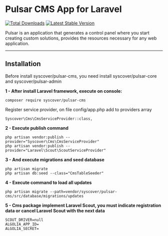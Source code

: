 # Pulsar CMS App for Laravel

[![Total Downloads](https://poser.pugx.org/syscover/pulsar-cms/downloads)](https://packagist.org/packages/syscover/pulsar-cms)
[![Latest Stable Version](http://img.shields.io/github/release/syscover/pulsar-cms.svg)](https://packagist.org/packages/syscover/pulsar-cms)

Pulsar is an application that generates a control panel where you start creating custom solutions, provides the resources necessary for any web application.

---

## Installation

Before install syscover/pulsar-cms, you need install syscover/pulsar-core and syscover/pulsar-admin

**1 - After install Laravel framework, execute on console:**
```
composer require syscover/pulsar-cms
```

Register service provider, on file config/app.php add to providers array
```
Syscover\Cms\CmsServiceProvider::class,
```

**2 - Execute publish command**
```
php artisan vendor:publish --provider="Syscover\Cms\CmsServiceProvider"
php artisan vendor:publish --provider="Laravel\Scout\ScoutServiceProvider"
```

**3 - And execute migrations and seed database**
```
php artisan migrate
php artisan db:seed --class="CmsTableSeeder"
```

**4 - Execute command to load all updates**
```
php artisan migrate --path=vendor/syscover/pulsar-cms/src/database/migrations/updates
```

**5 - Cms package implement Laravel Scout, you must indicate registration data or cancel Laravel Scout with the next data**
```
SCOUT_DRIVER=null
ALGOLIA_APP_ID=
ALGOLIA_SECRET=
```